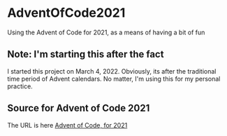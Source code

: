 # AdventOfCode2021
Using the Advent of Code for 2021, as a means of having a bit of fun

## Note: I'm starting this after the fact
I started this project on March 4, 2022. Obviously, its after the traditional time period of Advent calendars. No matter, I'm using this for my personal practice.

## Source for Advent of Code 2021
The URL is here [Advent of Code, for 2021](https://adventofcode.com/)